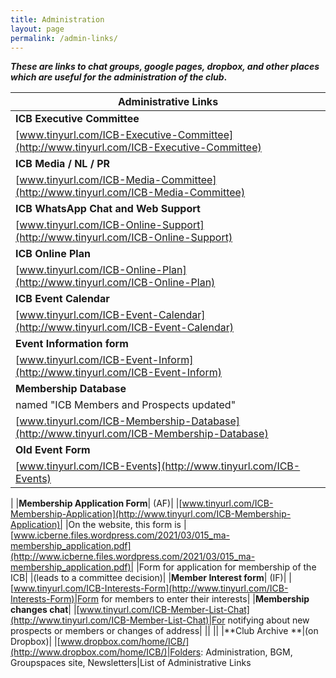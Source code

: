 ---title: Administrationlayout: pagepermalink: /admin-links/---***These are links to chat groups, google pages, dropbox, and other places which are useful for the administration of the club*.** 
|**Administrative Links**||---||**ICB Executive Committee**||[www.tinyurl.com/ICB-Executive-Committee](http://www.tinyurl.com/ICB-Executive-Committee)|Chat for the ICB Executive Committee (including Adhoc Members)||**ICB Media / NL / PR**||[www.tinyurl.com/ICB-Media-Committee](http://www.tinyurl.com/ICB-Media-Committee)|Chat to discuss the Newsletter and Website and other media matters||**ICB WhatsApp Chat and Web Support**||[www.tinyurl.com/ICB-Online-Support](http://www.tinyurl.com/ICB-Online-Support)|Chat to discuss the migration from GroupSpaces to WordPress and the management of chats and website||**ICB Online Plan**||[www.tinyurl.com/ICB-Online-Plan](http://www.tinyurl.com/ICB-Online-Plan)|Google Doc for the migration from GroupSpaces to WordPress ||**ICB Event Calendar**||[www.tinyurl.com/ICB-Event-Calendar](http://www.tinyurl.com/ICB-Event-Calendar)|Link to the Google Calendar||**Event Information form**| (on Google)||[www.tinyurl.com/ICB-Event-Inform](http://www.tinyurl.com/ICB-Event-Inform)| |For leaders to provide information for events||**Membership Database**| (on Google)||named "ICB Members and Prospects updated"||[www.tinyurl.com/ICB-Membership-Database](http://www.tinyurl.com/ICB-Membership-Database)|Committee has Read access, only Gerd has Write access.||**Old Event Form**| (on Google Groups)||[www.tinyurl.com/ICB-Events](http://www.tinyurl.com/ICB-Events)| |Google events (old method)|||**Membership Application Form**| (AF)||[www.tinyurl.com/ICB-Membership-Application](http://www.tinyurl.com/ICB-Membership-Application)||On the website, this form is |[www.icberne.files.wordpress.com/2021/03/015_ma-membership_application.pdf](http://www.icberne.files.wordpress.com/2021/03/015_ma-membership_application.pdf)||Form for application for membership of the ICB||(leads to a committee decision)||**Member Interest form**| (IF)||[www.tinyurl.com/ICB-Interests-Form](http://www.tinyurl.com/ICB-Interests-Form)|Form for members to enter their interests||**Membership changes chat**||[www.tinyurl.com/ICB-Member-List-Chat](http://www.tinyurl.com/ICB-Member-List-Chat)|For notifying about new prospects or members or changes of address||||||**Club Archive **|(on Dropbox)||[www.dropbox.com/home/ICB/](http://www.dropbox.com/home/ICB/)|Folders: Administration, BGM, Groupspaces site, Newsletters|List of Administrative Links



